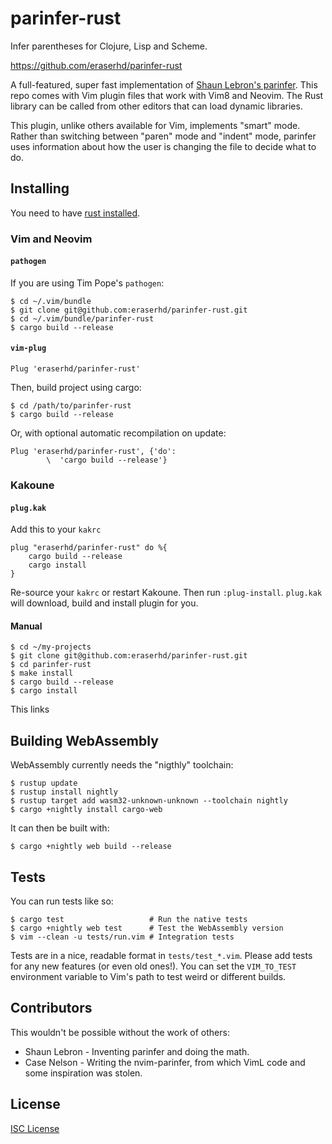 # parinfer-rust

Infer parentheses for Clojure, Lisp and Scheme.

https://github.com/eraserhd/parinfer-rust

A full-featured, super fast implementation of [Shaun Lebron's parinfer].  This
repo comes with Vim plugin files that work with Vim8 and Neovim.  The Rust
library can be called from other editors that can load dynamic libraries.

This plugin, unlike others available for Vim, implements "smart" mode.  Rather
than switching between "paren" mode and "indent" mode, parinfer uses
information about how the user is changing the file to decide what to do.

[Shaun Lebron's parinfer]: https://shaunlebron.github.io/parinfer/

## Installing

You need to have [rust installed](https://www.rust-lang.org/en-US/install.html).

### Vim and Neovim

#### `pathogen`

If you are using Tim Pope's `pathogen`:

    $ cd ~/.vim/bundle
    $ git clone git@github.com:eraserhd/parinfer-rust.git
    $ cd ~/.vim/bundle/parinfer-rust
    $ cargo build --release

#### `vim-plug`

```viml
Plug 'eraserhd/parinfer-rust'
```

Then, build project using cargo:

    $ cd /path/to/parinfer-rust
    $ cargo build --release

Or, with optional automatic recompilation on update:

```viml
Plug 'eraserhd/parinfer-rust', {'do':
        \  'cargo build --release'}
```

### Kakoune

#### `plug.kak`

Add this to your `kakrc`
```kak
plug "eraserhd/parinfer-rust" do %{
    cargo build --release
    cargo install
}
```
Re-source your `kakrc` or restart Kakoune. Then run `:plug-install`. `plug.kak` will download, build and install plugin for you.

#### Manual

    $ cd ~/my-projects
    $ git clone git@github.com:eraserhd/parinfer-rust.git
    $ cd parinfer-rust
    $ make install
    $ cargo build --release
    $ cargo install

This links

## Building WebAssembly

WebAssembly currently needs the "nigthly" toolchain:

    $ rustup update
    $ rustup install nightly
    $ rustup target add wasm32-unknown-unknown --toolchain nightly
    $ cargo +nightly install cargo-web

It can then be built with:

    $ cargo +nightly web build --release

## Tests

You can run tests like so:

    $ cargo test                   # Run the native tests
    $ cargo +nightly web test      # Test the WebAssembly version
    $ vim --clean -u tests/run.vim # Integration tests

Tests are in a nice, readable format in `tests/test_*.vim`.  Please add tests
for any new features (or even old ones!).  You can set the `VIM_TO_TEST`
environment variable to Vim's path to test weird or different builds.

## Contributors

This wouldn't be possible without the work of others:

* Shaun Lebron - Inventing parinfer and doing the math.
* Case Nelson - Writing the nvim-parinfer, from which VimL code and some
  inspiration  was stolen.

## License

[ISC License](LICENSE.md)
